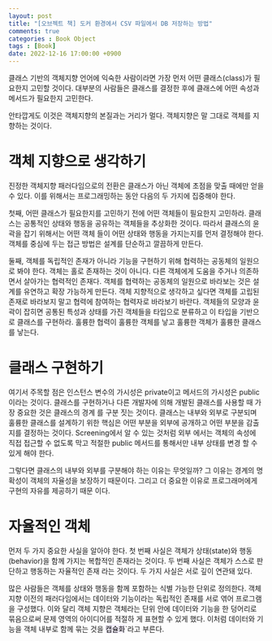 ```yaml
---
layout: post
title: "[오브젝트 책] 도커 환경에서 CSV 파일에서 DB 저장하는 방법"
comments: true
categories : Book Object
tags : [Book]
date: 2022-12-16 17:00:00 +0900
---
```


클래스 기반의 객체지향 언어에 익숙한 사람이라면 가장 먼저 어떤 클래스(class)가 필요한지 고민할 것이다. 대부분의 사람들은 클래스를 결정한 후에 클래스에 어떤 속성과 메서드가 필요한지 고민한다.

안타깝게도 이것은 객체지향의 본질과는 거리가 멀다. 객체지향은 말 그대로 객체를 지향하는 것이다.

#  객체 지향으로 생각하기

진정한 객체지향 패러다임으로의 전환은 클래스가 아닌 객체에 초점을 맞출 때에만 얻을 수 있다. 이를 위해서는 프로그래밍하는 동안 다음의 두 가지에 집중해야 한다.

첫째, 어떤 클래스가 필요한지를 고민하기 전에 어떤 객체들이 필요한지 고민하라. 클래스는 공통적인 상태와 행동을 공유하는 객체들을 추상화한 것이다. 따라서 클래스의 윤곽을 잡기 위해서는 어떤 객체 들이 어떤 상태와 행동을 가지는지를 먼저 결정해야 한다. 객체를 중심에 두는 접근 방법은 설계를 단순하고 깔끔하게 만든다.

둘째, 객체를 독립적인 존재가 아니라 기능을 구현하기 위해 협력하는 공동체의 일원으로 봐야 한다. 객체는 홀로 존재하는 것이 아니다. 다른 객체에게 도움을 주거나 의존하면서 살아가는 협력적인 존재다. 객체를 협력하는 공동체의 일원으로 바라보는 것은 설계를 유연하고 확장 가능하게 만든다. 객체 지향적으로 생각하고 싶다면 객체를 고립된 존재로 바라보지 말고 협력에 참여하는 협력자로 바라보기 바란다. 객체들의 모양과 윤곽이 잡히면 공통된 특성과 상태를 가진 객체들을 타입으로 분류하고 이 타입을 기반으로 클래스를 구현하라. 훌륭한 협력이 훌륭한 객체를 낳고 훌륭한 객체가 훌륭한 클래스를 낳는다.

# 클래스 구현하기

여기서 주목할 점은 인스턴스 변수의 가시성은 private이고 메서드의 가시성은 public이라는 것이다. 클래스를 구현하거나 다른 개발자에 의해 개발된 클래스를 사용할 때 가장 중요한 것은 클래스의 경계 를 구분 짓는 것이다. 클래스는 내부와 외부로 구분되며 훌륭한 클래스를 설계하기 위한 핵심은 어떤 부분을 외부에 공개하고 어떤 부분을 감출지를 결정하는 것이다. Screening에서 알 수 있는 것처럼 외부 에서는 객체의 속성에 직접 접근할 수 없도록 막고 적절한 public 메서드를 통해서만 내부 상태를 변경 할 수 있게 해야 한다.

그렇다면 클래스의 내부와 외부를 구분해야 하는 이유는 무엇일까? 그 이유는 경계의 명확성이 객체의 자율성을 보장하기 때문이다. 그리고 더 중요한 이유로 프로그래머에게 구현의 자유를 제공하기 때문 이다.

# 자율적인 객체

먼저 두 가지 중요한 사실을 알아야 한다. 첫 번째 사실은 객체가 상태(state)와 행동(behavior)을 함께 가지는 복합적인 존재라는 것이다. 두 번째 사실은 객체가 스스로 판단하고 행동하는 자율적인 존재 라는 것이다. 두 가지 사실은 서로 깊이 연관돼 있다.

많은 사람들은 객체를 상태와 행동을 함께 포함하는 식별 가능한 단위로 정의한다. 객체지향 이전의 패러다임에서는 데이터와 기능이라는 독립적인 존재를 서로 엮어 프로그램을 구성했다. 이와 달리 객체 지향은 객체라는 단위 안에 데이터와 기능을 한 덩어리로 묶음으로써 문제 영역의 아이디어를 적절하 게 표현할 수 있게 했다. 이처럼 데이터와 기능을 객체 내부로 함께 묶는 것을 <mark style='background-color: #f5f0ff'>캡슐화</mark>`라고 부른다.
